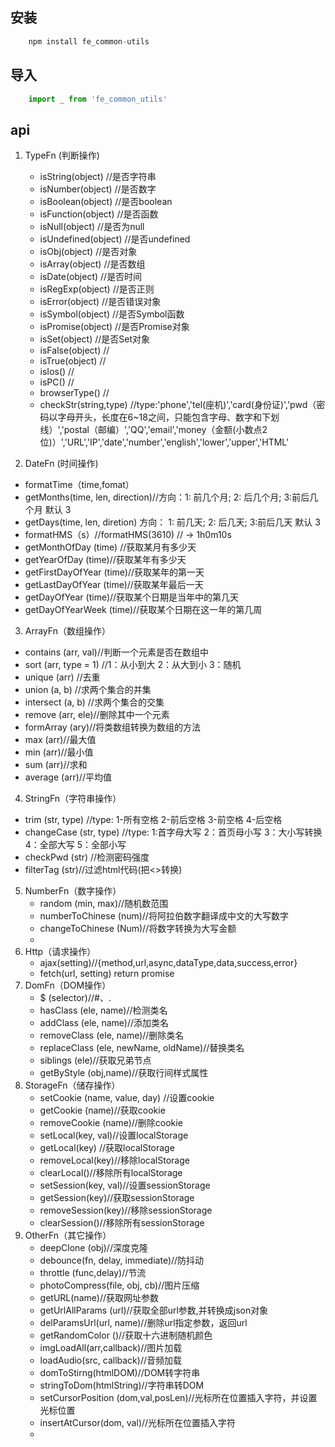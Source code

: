 ## 安装
```javascript
    npm install fe_common-utils
```
## 导入
```javascript
    import _ from 'fe_common_utils'
```
## api

 1. TypeFn (判断操作)
    - isString(object) //是否字符串
    - isNumber(object) //是否数字
    - isBoolean(object) //是否boolean
    - isFunction(object) //是否函数
    - isNull(object) //是否为null
    - isUndefined(object) //是否undefined
    - isObj(object) //是否对象
    - isArray(object) //是否数组
    - isDate(object) //是否时间
    - isRegExp(object) //是否正则
    - isError(object) //是否错误对象
    - isSymbol(object) //是否Symbol函数
    - isPromise(object) //是否Promise对象
    - isSet(object) //是否Set对象
    - isFalse(object) //
    - isTrue(object) //
    - isIos() //
    - isPC() //
    - browserType() //
    - checkStr(string,type) //type:'phone','tel(座机)','card(身份证)','pwd（密码以字母开头，长度在6~18之间，只能包含字母、数字和下划线）','postal（邮编）','QQ','email','money（金额(小数点2位)）','URL','IP','date','number','english','lower','upper','HTML'


 2. DateFn (时间操作)
   - formatTime（time,fomat）
   - getMonths(time, len, direction)//方向：1: 前几个月;  2: 后几个月;  3:前后几个月  默认 3
   - getDays(time, len, diretion) 方向： 1: 前几天;  2: 后几天;  3:前后几天  默认 3
   - formatHMS（s）//formatHMS(3610) // -> 1h0m10s
   - getMonthOfDay (time) //获取某月有多少天
   - getYearOfDay (time)//获取某年有多少天
   - getFirstDayOfYear (time)//获取某年的第一天
   - getLastDayOfYear (time)//获取某年最后一天
   - getDayOfYear (time)//获取某个日期是当年中的第几天
   - getDayOfYearWeek (time)//获取某个日期在这一年的第几周
 3. ArrayFn（数组操作）
   - contains (arr, val)//判断一个元素是否在数组中
   - sort (arr, type = 1) //1：从小到大   2：从大到小   3：随机
   - unique (arr) //去重
   - union (a, b) //求两个集合的并集
   - intersect (a, b) //求两个集合的交集
   - remove (arr, ele)//删除其中一个元素
   - formArray (ary)//将类数组转换为数组的方法
   - max (arr)//最大值
   - min (arr)//最小值
   - sum (arr)//求和
   - average (arr)//平均值
 4. StringFn（字符串操作）
   - trim (str, type) //type:  1-所有空格  2-前后空格  3-前空格 4-后空格
   - changeCase (str, type) //type:  1:首字母大写  2：首页母小写  3：大小写转换  4：全部大写  5：全部小写
   - checkPwd (str) //检测密码强度
   - filterTag (str)//过滤html代码(把<>转换)
 5. NumberFn（数字操作）
    - random (min, max)//随机数范围
    - numberToChinese (num)//将阿拉伯数字翻译成中文的大写数字
    - changeToChinese (Num)//将数字转换为大写金额
    - 
 6. Http（请求操作）
    - ajax(setting)//{method,url,async,dataType,data,success,error}
    - fetch(url, setting) return promise
 7. DomFn（DOM操作）
    - $ (selector)//#、.
    - hasClass (ele, name)//检测类名
    - addClass (ele, name)//添加类名
    - removeClass (ele, name)//删除类名
    - replaceClass (ele, newName, oldName)//替换类名
    - siblings (ele)//获取兄弟节点
    - getByStyle (obj,name)//获取行间样式属性
 8. StorageFn（储存操作）
    - setCookie (name, value, day) //设置cookie
    - getCookie (name)//获取cookie
    - removeCookie (name)//删除cookie
    - setLocal(key, val)//设置localStorage
    - getLocal(key) //获取localStorage
    - removeLocal(key)//移除localStorage
    - clearLocal()//移除所有localStorage
    - setSession(key, val)//设置sessionStorage
    - getSession(key)//获取sessionStorage
    - removeSession(key)//移除sessionStorage
    - clearSession()//移除所有sessionStorage
 9. OtherFn（其它操作）
    - deepClone (obj)//深度克隆
    - debounce(fn, delay, immediate)//防抖动
    - throttle (func,delay)//节流
    - photoCompress(file, obj, cb)//图片压缩
    - getURL(name)//获取网址参数
    - getUrlAllParams (url)//获取全部url参数,并转换成json对象
    - delParamsUrl(url, name)//删除url指定参数，返回url
    - getRandomColor ()//获取十六进制随机颜色
    - imgLoadAll(arr,callback)//图片加载
    - loadAudio(src, callback)//音频加载
    - domToStirng(htmlDOM)//DOM转字符串
    - stringToDom(htmlString)//字符串转DOM
    - setCursorPosition (dom,val,posLen)//光标所在位置插入字符，并设置光标位置
    -  insertAtCursor(dom, val)//光标所在位置插入字符
    -  
    
    
